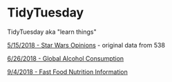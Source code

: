 # TidyTuesday

TidyTuesday aka "learn things" 

[5/15/2018 - Star Wars Opinions](https://github.com/marialma/TidyTuesday/tree/master/StarWars) - original data from 538

[6/26/2018 - Global Alcohol Consumption](https://github.com/marialma/TidyTuesday/tree/master/W13-Alcohol) 

[9/4/2018 - Fast Food Nutrition Information](https://github.com/marialma/TidyTuesday/tree/master/2018-09-04%20-%20Fast%20Food)
